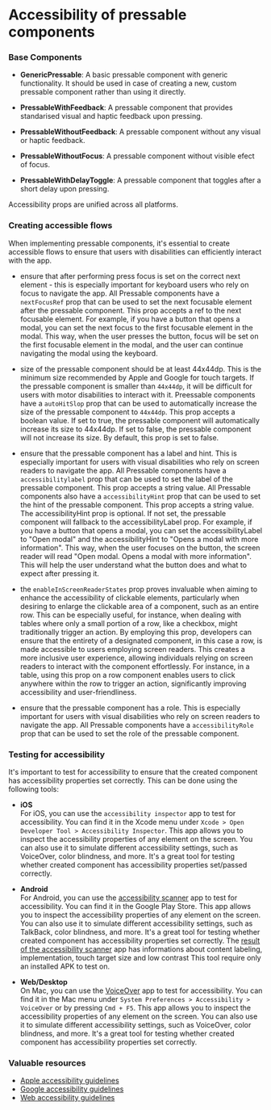 # Accessibility of pressable components

### Base Components 

- **GenericPressable**: A basic pressable component with generic functionality. It should be used in case of creating a new, custom pressable component rather than using it directly.

- **PressableWithFeedback**: A pressable component that provides standarised visual and haptic feedback upon pressing.

- **PressableWithoutFeedback**: A pressable component without any visual or haptic feedback.

- **PressableWithoutFocus**: A pressable component without visible efect of focus.

- **PressableWithDelayToggle**:  A pressable component that toggles after a short delay upon pressing.

Accessibility props are unified across all platforms.

### Creating accessible flows
When implementing pressable components, it's essential to create accessible flows to ensure that users with disabilities can efficiently interact with the app.

- ensure that after performing press focus is set on the correct next element - this is especially important for keyboard users who rely on focus to navigate the app. All Pressable components have a `nextFocusRef` prop that can be used to set the next focusable element after the pressable component. This prop accepts a ref to the next focusable element. For example, if you have a button that opens a modal, you can set the next focus to the first focusable element in the modal. This way, when the user presses the button, focus will be set on the first focusable element in the modal, and the user can continue navigating the modal using the keyboard.

- size of the pressable component should be at least 44x44dp. This is the minimum size recommended by Apple and Google for touch targets. If the pressable component is smaller than `44x44dp`, it will be difficult for users with motor disabilities to interact with it. Preessable components have a `autoHitSlop` prop that can be used to automatically increase the size of the pressable component to `44x44dp`. This prop accepts a boolean value. If set to true, the pressable component will automatically increase its size to 44x44dp. If set to false, the pressable component will not increase its size. By default, this prop is set to false.

- ensure that the pressable component has a label and hint. This is especially important for users with visual disabilities who rely on screen readers to navigate the app. All Pressable components have a `accessibilitylabel` prop that can be used to set the label of the pressable component. This prop accepts a string value. All Pressable components also have a `accessibilityHint` prop that can be used to set the hint of the pressable component. This prop accepts a string value. The accessibilityHint prop is optional. If not set, the pressable component will fallback to the accessibilityLabel prop. For example, if you have a button that opens a modal, you can set the accessibilityLabel to "Open modal" and the accessibilityHint to "Opens a modal with more information". This way, when the user focuses on the button, the screen reader will read "Open modal. Opens a modal with more information". This will help the user understand what the button does and what to expect after pressing it.

- the `enableInScreenReaderStates` prop proves invaluable when aiming to enhance the accessibility of clickable elements, particularly when desiring to enlarge the clickable area of a component, such as an entire row. This can be especially useful, for instance, when dealing with tables where only a small portion of a row, like a checkbox, might traditionally trigger an action. By employing this prop, developers can ensure that the entirety of a designated component, in this case a row, is made accessible to users employing screen readers. This creates a more inclusive user experience, allowing individuals relying on screen readers to interact with the component effortlessly. For instance, in a table, using this prop on a row component enables users to click anywhere within the row to trigger an action, significantly improving accessibility and user-friendliness.

- ensure that the pressable component has a role. This is especially important for users with visual disabilities who rely on screen readers to navigate the app. All Pressable components have a `accessibilityRole` prop that can be used to set the role of the pressable component.

### Testing for accessibility
It's important to test for accessibility to ensure that the created component has accessibility properties set correctly. This can be done using the following tools:

- **iOS**  
For iOS, you can use the `accessibility inspector` app to test for accessibility. You can find it in the Xcode menu under `Xcode > Open Developer Tool > Accessibility Inspector`. This app allows you to inspect the accessibility properties of any element on the screen. You can also use it to simulate different accessibility settings, such as VoiceOver, color blindness, and more. It's a great tool for testing whether created component has accessibility properties set/passed correctly.

- **Android**  
For Android, you can use the [accessibility scanner](https://support.google.com/accessibility/android/answer/6376570) app to test for accessibility. You can find it in the Google Play Store. This app allows you to inspect the accessibility properties of any element on the screen. You can also use it to simulate different accessibility settings, such as TalkBack, color blindness, and more. It's a great tool for testing whether created component has accessibility properties set correctly. The [result of the accessibility scanner](https://support.google.com/accessibility/android/answer/6376559) app has informations about content labeling, implementation, touch target size and low contrast
This tool require only an installed APK to test on. 


- **Web/Desktop**  
On Mac, you can use the [VoiceOver](https://www.apple.com/accessibility/mac/vision/) app to test for accessibility. You can find it in the Mac menu under `System Preferences > Accessibility > VoiceOver` or by pressing `Cmd + F5`. This app allows you to inspect the accessibility properties of any element on the screen. You can also use it to simulate different accessibility settings, such as VoiceOver, color blindness, and more. It's a great tool for testing whether created component has accessibility properties set correctly. 



### Valuable resources
- [Apple accessibility guidelines](https://developer.apple.com/design/human-interface-guidelines/accessibility/overview/introduction/)
- [Google accessibility guidelines](https://developer.android.com/guide/topics/ui/accessibility)
- [Web accessibility guidelines](https://www.w3.org/WAI/standards-guidelines/wcag/)